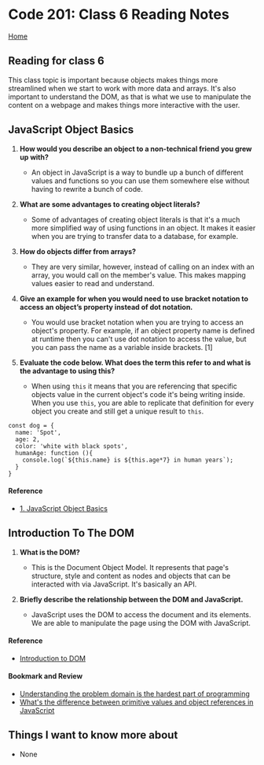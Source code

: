 # Code 201: Class 6 Reading Notes

[Home](https://mtorres6739.github.io/reading-notes/)

## Reading for class 6

This class topic is important because objects makes things more streamlined when we start to work with more data and arrays.  It's also important to understand the DOM, as that is what we use to manipulate the content on a webpage and makes things more interactive with the user.

## JavaScript Object Basics

1. **How would you describe an object to a non-technical friend you grew up with?**

    - An object in JavaScript is a way to bundle up a bunch of different values and functions so you can use them somewhere else without having to rewrite a bunch of code.
  
2. **What are some advantages to creating object literals?**

    - Some of advantages of creating object literals is that it's a much more simplified way of using functions in an object.  It makes it easier when you are trying to transfer data to a database, for example.
  
3. **How do objects differ from arrays?**

    - They are very similar, however, instead of calling on an index with an array, you would call on the member's value. This makes mapping values easier to read and understand.
  
4. **Give an example for when you would need to use bracket notation to access an object’s property instead of dot notation.**

    - You would use bracket notation when you are trying to access an object's property. For example, if an object property name is defined at runtime then you can't use dot notation to access the value, but you can pass the name as a variable inside brackets. [1]
5. **Evaluate the code below. What does the term this refer to and what is the advantage to using this?**

    - When using ```this``` it means that you are referencing that specific objects value in the current object's code it's being writing inside.  When you use ```this```, you are able to replicate that definition for every object you create and still get a unique result to ```this```.

```
const dog = {
  name: 'Spot',
  age: 2,
  color: 'white with black spots',
  humanAge: function (){
    console.log(`${this.name} is ${this.age*7} in human years`);
  }
}
```
#### Reference

- [1. JavaScript Object Basics](https://developer.mozilla.org/en-US/docs/Learn/JavaScript/Objects/Basics)

## Introduction To The DOM

1. **What is the DOM?**

    - This is the Document Object Model.  It represents that page's structure, style and content as nodes and objects that can be interacted with via JavaScript. It's basically an API.
  
2. **Briefly describe the relationship between the DOM and JavaScript.**

    - JavaScript uses the DOM to access the document and its elements.  We are able to manipulate the page using the DOM with JavaScript.

#### Reference

- [Introduction to DOM](<https://developer.mozilla.org/en-US/docs/Web/API/Document_Object_Model/Introduction>)

#### Bookmark and Review

- [Understanding the problem domain is the hardest part of programming](http://simpleprogrammer.com/2013/07/15/understanding-the-problem-domain-is-the-hardest-part-of-programming)
- [What's the difference between primitive values and object references in JavaScript](https://betterprogramming.pub/intermediate-javascript-whats-the-difference-between-primitive-values-and-object-references-e863d70677b)

## Things I want to know more about

- None